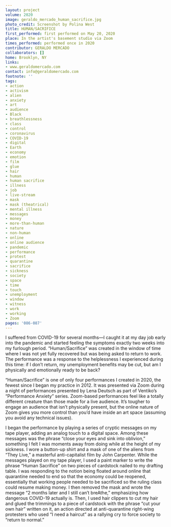 ```yaml
---
layout: project
volume: 2020
image: geraldo_mercado_human_sacrifice.jpg
photo_credit: Screenshot by Polina West
title: HUMAN/SACRIFICE
first_performed: first performed on May 20, 2020
place: In the artist's basement studio via Zoom
times_performed: performed once in 2020
contributor: GERALDO MERCADO
collaborators: []
home: Brooklyn, NY
links:
- www.geraldomercado.com
contact: info@geraldomercado.com
footnote: ''
tags:
- action
- activism
- alien
- anxiety
- art
- audience
- Black
- breathlessness
- class
- control
- coronavirus
- COVID-19
- digital
- Earth
- economy
- emotion
- film
- glue
- hair
- human
- human sacrifice
- illness
- job
- live-stream
- mask
- mask (theatrical)
- mental illness
- messages
- money
- more-than-human
- nature
- non-human
- online
- online audience
- pandemic
- performance
- protest
- quarantine
- sacrifice
- sickness
- society
- space
- time
- touch
- unemployment
- window
- witness
- work
- working
- Zoom
pages: '086-087'
---
```


I suffered from COVID-19 for several months—I caught it at my day job early into the pandemic and started feeling the symptoms exactly two weeks into my furlough period. “Human/Sacrifice” was created in the window of time where I was not yet fully recovered but was being asked to return to work. The performance was a response to the helplessness I experienced during this time: if I don’t return, my unemployment benefits may be cut, but am I physically and emotionally ready to be back?

“Human/Sacrifice” is one of only four performances I created in 2020, the fewest since I began my practice in 2012. It was presented via Zoom during a night of performances presented by Lena Deutsch as part of Ventiko’s “Performance Anxiety” series. Zoom-based performances feel like a totally different creature than those made for a live audience. It’s tougher to engage an audience that isn’t physically present, but the online nature of Zoom gives you more control than you’d have inside an art space (assuming you avoid any technical issues).

I began the performance by playing a series of cryptic messages on my tape player, adding an analog touch to a digital space. Among these messages was the phrase “close your eyes and sink into oblivion,” something I felt I was moments away from doing while at the height of my sickness. I wore a button-up shirt and a mask of one of the aliens from “They Live,” a masterful anti-capitalist film by John Carpenter. While the messages played on my tape player, I used a paint marker to write the phrase “Human Sacrifice” on two pieces of cardstock nailed to my drafting table. I was responding to the notion being floated around online that quarantine needed to end so that the economy could be reopened, essentially that working people needed to be sacrificed so the ruling class could resume making money. I then removed the mask and wrote the message “2 months later and I still can’t breAthe,” emphasizing how dangerous COVID-19 actually is. Then, I used hair clippers to cut my hair and glued the trimmings to a piece of cardstock with the phrase “cut your own hair” written on it, an action directed at anti-quarantine right-wing protesters who used “I need a haircut” as a rallying cry to force society to “return to normal.”